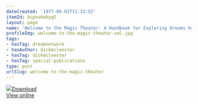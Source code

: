 ```yaml
---
dateCreated: '1977-06-01T11:32:52'
itemId: bcpov6wbyg5
layout: page
name: 'Welcome to the Magic Theater: A Handbook for Exploring Dreams by Dick McLeester'
profileImg: welcome-to-the-magic-theater-sml.jpg
tags:
- hasTag: dreamnetwork
- hasAuthor: dickmcleester
- hasTag: dickmcleester
- hasTag: special-publications
type: post
urlSlug: welcome-to-the-magic-theater
---
```

<img class="card-journal-img" src="../images/welcome-to-the-magic-theater-rect.jpg"/><a href="../files/pdfs/Volume_publications/publications.welcome-to-the-magic-theater.pdf" download="">Download</a><br><a href="../files/pdfs/Volume_publications/publications.welcome-to-the-magic-theater.pdf">View online</a>